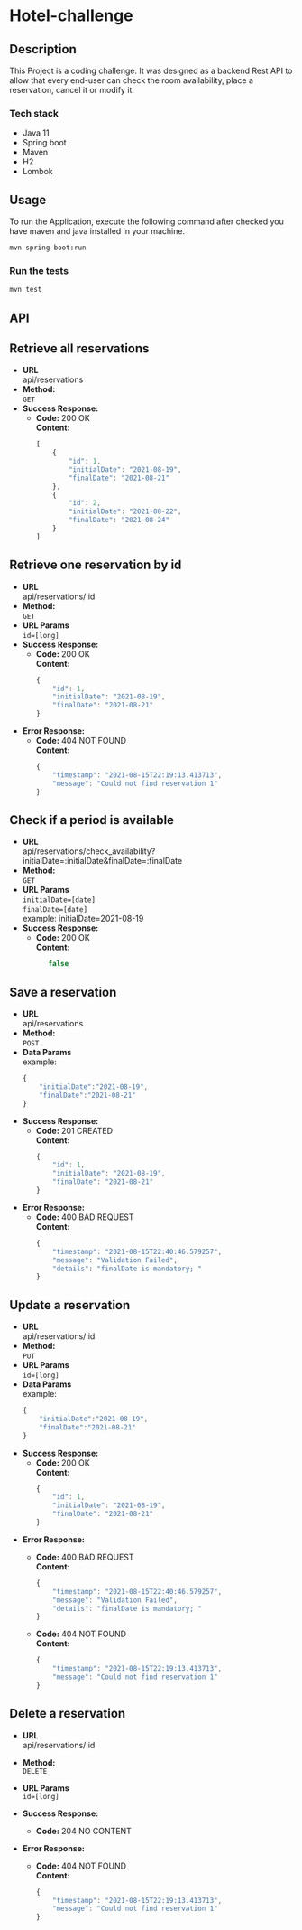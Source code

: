 # Hotel-challenge

## Description

This Project is a coding challenge. 
It was designed as a backend Rest API to allow that every end-user can check the room availability, place a reservation, cancel it or modify it.

### Tech stack
* Java 11
* Spring boot
* Maven
* H2
* Lombok

## Usage

To run the Application, execute the following command after checked you have maven and java installed in your machine.
```bash
mvn spring-boot:run
```

### Run the tests
```bash
mvn test
```

## API


**Retrieve all reservations**
----
* **URL** <br />
  api/reservations
* **Method:** <br />
  `GET`
* **Success Response:**
  * **Code:** 200 OK<br />
    **Content:** 
    ```javascript
    [
        {
            "id": 1,
            "initialDate": "2021-08-19",
            "finalDate": "2021-08-21"
        },
        {
            "id": 2,
            "initialDate": "2021-08-22",
            "finalDate": "2021-08-24"
        }
    ]
    ```
    
**Retrieve one reservation by id**
----
* **URL** <br />
  api/reservations/:id
* **Method:**<br />
  `GET`
*  **URL Params**<br />
   `id=[long]`
* **Success Response:**
  * **Code:** 200 OK <br />
    **Content:** 
    ```javascript
    {
        "id": 1,
        "initialDate": "2021-08-19",
        "finalDate": "2021-08-21"
    }
    ```
* **Error Response:**
  * **Code:** 404 NOT FOUND <br />
    **Content:** 
    ```javascript
    {
        "timestamp": "2021-08-15T22:19:13.413713",
        "message": "Could not find reservation 1"
    }
    ```

**Check if a period is available**
----
* **URL** <br />
  api/reservations/check_availability?initialDate=:initialDate&finalDate=:finalDate
* **Method:**<br />
    `GET`
*  **URL Params**<br />
    `initialDate=[date]`<br />
    `finalDate=[date]` <br />
    example: initialDate=2021-08-19
* **Success Response:**
  * **Code:** 200 OK<br />
    **Content:** 
    ```javascript
       false
    ```

**Save a reservation**
----
* **URL** <br />
  api/reservations
* **Method:**<br />
    `POST`
*  **Data Params**<br />
    example: 
    ```javascript
    {
        "initialDate":"2021-08-19",
        "finalDate":"2021-08-21"
    }
    ```
* **Success Response:**
  * **Code:** 201 CREATED <br />
    **Content:** 
    ```javascript
    {
        "id": 1,
        "initialDate": "2021-08-19",
        "finalDate": "2021-08-21"
    }
    ```
* **Error Response:**
  * **Code:** 400 BAD REQUEST <br />
    **Content:** 
    ```javascript
    {
        "timestamp": "2021-08-15T22:40:46.579257",
        "message": "Validation Failed",
        "details": "finalDate is mandatory; "
    }
    ```

**Update a reservation**
----
* **URL** <br />
  api/reservations/:id
* **Method:**<br />
    `PUT`
*  **URL Params**<br />
    `id=[long]`
*  **Data Params**<br />
    example: 
    ```javascript
    {
        "initialDate":"2021-08-19",
        "finalDate":"2021-08-21"
    }
    ```
* **Success Response:**
  * **Code:** 200 OK<br />
    **Content:** 
    ```javascript
    {
        "id": 1,
        "initialDate": "2021-08-19",
        "finalDate": "2021-08-21"
    }
    ```
* **Error Response:**
  * **Code:** 400 BAD REQUEST <br />
    **Content:** 
    ```javascript
    {
        "timestamp": "2021-08-15T22:40:46.579257",
        "message": "Validation Failed",
        "details": "finalDate is mandatory; "
    }
    ```
    
  * **Code:** 404 NOT FOUND <br />
    **Content:** 
    ```javascript
    {
        "timestamp": "2021-08-15T22:19:13.413713",
        "message": "Could not find reservation 1"
    }
    ```

**Delete a reservation**
----
* **URL** <br />
  api/reservations/:id
* **Method:**<br />
    `DELETE`
*  **URL Params**<br />
    `id=[long]`
* **Success Response:**
  * **Code:** 204 NO CONTENT
  
* **Error Response:**   
  * **Code:** 404 NOT FOUND <br />
    **Content:** 
    ```javascript
    {
        "timestamp": "2021-08-15T22:19:13.413713",
        "message": "Could not find reservation 1"
    }
    ```
